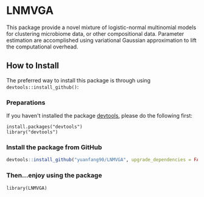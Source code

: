 # LNMVGA
 This package provide a novel mixture of logistic-normal multinomial models for clustering microbiome data, or other compositional data. Parameter estimation are accomplished using variational Gaussian approximation to lift the computational overhead.

## How to Install

The preferred way to install this package is through using `devtools::install_github()`:

### Preparations

If you haven't installed the package [devtools](https://cran.r-project.org/web/packages/devtools/index.html), please do the following first:

```{r}
install.packages("devtools")
library("devtools")
```

### Install the package from GitHub

```r
devtools::install_github("yuanfang90/LNMVGA", upgrade_dependencies = FALSE)
```
### Then...enjoy using the package

```{r}
library(LNMVGA)
```
